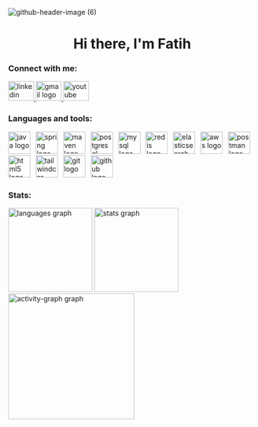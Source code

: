 ![github-header-image (6)](https://github.com/user-attachments/assets/222b620a-c1a8-46e0-af05-fc411127fcda)


<h1 align="center">Hi there, I'm Fatih</h1>

<p align="center>
  
-🕐 Please don't worry if you can't see any commits these days, I'm probably watching tutorials for a few days. 

-🧑🏻‍💻 I’m currently working on backend development with **Spring Boot and related technologies such as Spring Security, JWT, and Redis**.

</p>

<h3 align="center"> </h3>

<h3 align="left">Connect with me:</h3>
<div align="left">
  <a href="https://www.linkedin.com/in/fatih-%C3%B6zkurt-93748321a/" target="_blank">
    <img src="https://raw.githubusercontent.com/maurodesouza/profile-readme-generator/master/src/assets/icons/social/linkedin/default.svg" width="52" height="40" alt="linkedin logo"  />
  </a>
  <a href="mailto:fatih.ozkurt21@gmail.com?subject=About%20giving%20you%20a%20position%20chance%20in%20our%20company%20%F0%9F%98%8A" target="_blank">
    <img src="https://raw.githubusercontent.com/maurodesouza/profile-readme-generator/master/src/assets/icons/social/gmail/default.svg" width="52" height="40" alt="gmail logo"  />
  </a>
  <a href="https://www.youtube.com/@fatihozkurt21" target="_blank">
    <img src="https://raw.githubusercontent.com/maurodesouza/profile-readme-generator/master/src/assets/icons/social/youtube/default.svg" width="52" height="40" alt="youtube logo"  />
  </a>
</div>

###

<h3 align="left">Languages and tools:</h3>
<div align="left">
  <img src="https://skillicons.dev/icons?i=java" height="45" alt="java logo"  />
  <img width="3" />
  <img src="https://skillicons.dev/icons?i=spring" height="45" alt="spring logo"  />
  <img width="3" />
  <img src="https://skillicons.dev/icons?i=maven" height="45" alt="maven logo"  />
  <img width="3" />
  <img src="https://skillicons.dev/icons?i=postgres" height="45" alt="postgresql logo"  />
  <img width="3" />
  <img src="https://skillicons.dev/icons?i=mysql" height="45" alt="mysql logo"  />
  <img width="3" />
  <img src="https://skillicons.dev/icons?i=redis" height="45" alt="redis logo"  />
  <img width="3" />
  <img src="https://skillicons.dev/icons?i=elasticsearch" height="45" alt="elasticsearch logo"  />
  <img width="3" />
  <img src="https://skillicons.dev/icons?i=aws" height="45" alt="aws logo"  />
  <img width="3" />
  <img src="https://skillicons.dev/icons?i=postman" height="45" alt="postman logo"  />
  <img width="3" />
  <img src="https://skillicons.dev/icons?i=html" height="45" alt="html5 logo"  />
  <img width="3" />
  <img src="https://skillicons.dev/icons?i=tailwind" height="45" alt="tailwindcss logo"  />
  <img width="3" />
  <img src="https://skillicons.dev/icons?i=git" height="45" alt="git logo"  />
  <img width="3" />
  <img src="https://skillicons.dev/icons?i=github" height="45" alt="github logo"  />
</div>

###

<h3 align="left">Stats:</h3>
<div align="left">
  <img src="https://github-readme-stats.vercel.app/api/top-langs?username=fatihhozkurt&locale=en&hide_title=false&layout=compact&card_width=320&langs_count=6&theme=tokyonight&hide_border=true&order=2&custom_title=Most%20Used%20Technologies" height="171" alt="languages graph"  />
  <img src="https://github-readme-stats.vercel.app/api?username=fatihhozkurt&hide_title=false&hide_rank=false&show_icons=false&include_all_commits=true&count_private=true&disable_animations=false&theme=tokyonight&locale=en&hide_border=true&order=1&custom_title=GitHub%20Stats" height="171" alt="stats graph"  />
  <img src="https://github-readme-activity-graph.vercel.app/graph?username=fatihhozkurt&radius=6&theme=tokyo-night&area=true&order=5&custom_title=Contribution%20Graph&hide_border=true&hide_title=false" height="256" alt="activity-graph graph"  />
</div>

